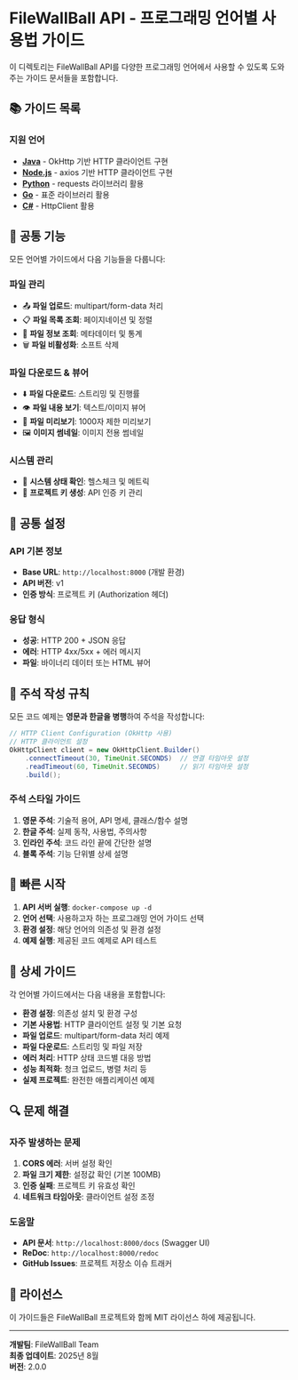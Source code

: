 # FileWallBall API - 프로그래밍 언어별 사용법 가이드

이 디렉토리는 FileWallBall API를 다양한 프로그래밍 언어에서 사용할 수 있도록 도와주는 가이드 문서들을 포함합니다.

## 📚 가이드 목록

### **지원 언어**
- [**Java**](./java.md) - OkHttp 기반 HTTP 클라이언트 구현
- [**Node.js**](./nodejs.md) - axios 기반 HTTP 클라이언트 구현
- [**Python**](./python.md) - requests 라이브러리 활용
- [**Go**](./go.md) - 표준 라이브러리 활용
- [**C#**](./csharp.md) - HttpClient 활용

## 🎯 공통 기능

모든 언어별 가이드에서 다음 기능들을 다룹니다:

### **파일 관리**
- 📤 **파일 업로드**: multipart/form-data 처리
- 📋 **파일 목록 조회**: 페이지네이션 및 정렬
- 📄 **파일 정보 조회**: 메타데이터 및 통계
- 🗑️ **파일 비활성화**: 소프트 삭제

### **파일 다운로드 & 뷰어**
- ⬇️ **파일 다운로드**: 스트리밍 및 진행률
- 👁️ **파일 내용 보기**: 텍스트/이미지 뷰어
- 👀 **파일 미리보기**: 1000자 제한 미리보기
- 🖼️ **이미지 썸네일**: 이미지 전용 썸네일

### **시스템 관리**
- 🏥 **시스템 상태 확인**: 헬스체크 및 메트릭
- 🔑 **프로젝트 키 생성**: API 인증 키 관리

## 🔧 공통 설정

### **API 기본 정보**
- **Base URL**: `http://localhost:8000` (개발 환경)
- **API 버전**: v1
- **인증 방식**: 프로젝트 키 (Authorization 헤더)

### **응답 형식**
- **성공**: HTTP 200 + JSON 응답
- **에러**: HTTP 4xx/5xx + 에러 메시지
- **파일**: 바이너리 데이터 또는 HTML 뷰어

## 📝 주석 작성 규칙

모든 코드 예제는 **영문과 한글을 병행**하여 주석을 작성합니다:

```java
// HTTP Client Configuration (OkHttp 사용)
// HTTP 클라이언트 설정
OkHttpClient client = new OkHttpClient.Builder()
    .connectTimeout(30, TimeUnit.SECONDS)  // 연결 타임아웃 설정
    .readTimeout(60, TimeUnit.SECONDS)     // 읽기 타임아웃 설정
    .build();
```

### **주석 스타일 가이드**
1. **영문 주석**: 기술적 용어, API 명세, 클래스/함수 설명
2. **한글 주석**: 실제 동작, 사용법, 주의사항
3. **인라인 주석**: 코드 라인 끝에 간단한 설명
4. **블록 주석**: 기능 단위별 상세 설명

## 🚀 빠른 시작

1. **API 서버 실행**: `docker-compose up -d`
2. **언어 선택**: 사용하고자 하는 프로그래밍 언어 가이드 선택
3. **환경 설정**: 해당 언어의 의존성 및 환경 설정
4. **예제 실행**: 제공된 코드 예제로 API 테스트

## 📖 상세 가이드

각 언어별 가이드에서는 다음 내용을 포함합니다:

- **환경 설정**: 의존성 설치 및 환경 구성
- **기본 사용법**: HTTP 클라이언트 설정 및 기본 요청
- **파일 업로드**: multipart/form-data 처리 예제
- **파일 다운로드**: 스트리밍 및 파일 저장
- **에러 처리**: HTTP 상태 코드별 대응 방법
- **성능 최적화**: 청크 업로드, 병렬 처리 등
- **실제 프로젝트**: 완전한 애플리케이션 예제

## 🔍 문제 해결

### **자주 발생하는 문제**
1. **CORS 에러**: 서버 설정 확인
2. **파일 크기 제한**: 설정값 확인 (기본 100MB)
3. **인증 실패**: 프로젝트 키 유효성 확인
4. **네트워크 타임아웃**: 클라이언트 설정 조정

### **도움말**
- **API 문서**: `http://localhost:8000/docs` (Swagger UI)
- **ReDoc**: `http://localhost:8000/redoc`
- **GitHub Issues**: 프로젝트 저장소 이슈 트래커

## 📄 라이선스

이 가이드들은 FileWallBall 프로젝트와 함께 MIT 라이선스 하에 제공됩니다.

---

**개발팀**: FileWallBall Team  
**최종 업데이트**: 2025년 8월  
**버전**: 2.0.0
